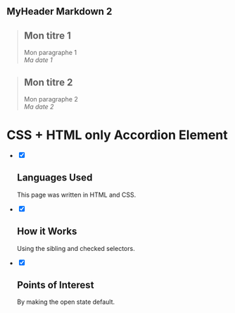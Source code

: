 ## MyHeader Markdown 2

> ## Mon titre 1
> Mon paragraphe 1 <br />
> *Ma date 1*

> ## Mon titre 2
> Mon paragraphe 2 <br />
> *Ma date 2*

<div class="faq-markdown">
    <h1>CSS + HTML only Accordion Element</h1>
    <ul>
      <li>
          <input type="checkbox" checked>
        <i></i>
        <h2>Languages Used</h2>
        <p>This page was written in HTML and CSS.</p>
      </li>
      <li>
          <input type="checkbox" checked>
        <i></i>
        <h2>How it Works</h2>
        <p>Using the sibling and checked selectors.</p>
      </li>
      <li>
          <input type="checkbox" checked>
         <i></i>
        <h2>Points of Interest</h2>
        <p>By making the open state default.</p>
      </li>
    </ul>
</div>

